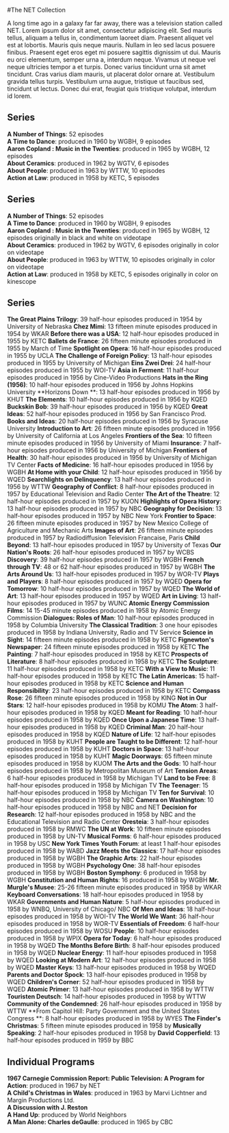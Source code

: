 #The NET Collection


A long time ago in a galaxy far far away, there was a television station called NET. Lorem ipsum dolor sit amet, consectetur adipiscing elit. Sed mauris tellus, aliquam a tellus in, condimentum laoreet diam. Praesent aliquet vel est at lobortis. Mauris quis neque mauris. Nullam in leo sed lacus posuere finibus. Praesent eget eros eget mi posuere sagittis dignissim ut dui. Mauris eu orci elementum, semper urna a, interdum neque. Vivamus ut neque vel neque ultricies tempor a et turpis. Donec varius tincidunt urna sit amet tincidunt. Cras varius diam mauris, ut placerat dolor ornare at. Vestibulum gravida tellus turpis. Vestibulum urna augue, tristique ut faucibus sed, tincidunt ut lectus. Donec dui erat, feugiat quis tristique volutpat, interdum id lorem.

## Series
**A Number of Things**: 52 episodes</br>
**A Time to Dance**: produced in 1960 by WGBH, 9 episodes</br>
**Aaron Copland : Music in the Twenties**: produced in 1965 by WGBH, 12 episodes</br>
**About Ceramics**: produced in 1962 by WGTV, 6 episodes</br>
**About People**: produced in 1963 by WTTW, 10 episodes</br>
**Action at Law**: produced in 1958 by KETC, 5 episodes</br>

## Series
**A Number of Things**: 52 episodes</br>
**A Time to Dance**: produced in 1960 by WGBH, 9 episodes</br>
**Aaron Copland : Music in the Twenties**: produced in 1965 by WGBH, 12 episodes originally in black and white on videotape</br>
**About Ceramics**: produced in 1962 by WGTV, 6 episodes originally in color on videotape</br>
**About People**: produced in 1963 by WTTW, 10 episodes originally in color on videotape</br>
**Action at Law**: produced in 1958 by KETC, 5 episodes originally in color on kinescope</br>

## Series

**The Great Plains Trilogy**: 39 half-hour episodes produced in 1954 by University of Nebraska
**Chez Mimi**: 13 fifteen minute episodes produced in 1954 by WKAR
**Before there was a USA**: 12 half-hour episodes produced in 1955 by KETC
**Ballets de France**: 26 fifteen minute episodes produced in 1955 by March of Time
**Spotlight on Opera**: 16 half-hour episodes produced in 1955 by UCLA
**The Challenge of Foreign Policy**: 13 half-hour episodes produced in 1955 by University of Michigan
**Eins Zwei Drei**: 24 half-hour episodes produced in 1955 by WOI-TV
**Asia in Ferment**: 11 half-hour episodes produced in 1956 by Cine-Video Productions
**Hats in the Ring (1956)**: 10 half-hour episodes produced in 1956 by Johns Hopkins University
**Horizons Down **: 13 half-hour episodes produced in 1956 by KHUT
**The Elements**: 10 half-hour episodes produced in 1956 by KQED
**Buckskin Bob**: 39 half-hour episodes produced in 1956 by KQED
**Great Ideas**: 52 half-hour episodes produced in 1956 by San Francisco Prod.
**Books and Ideas**: 20 half-hour episodes produced in 1956 by Syracuse University
**Introduction to Art**: 26 fifteen minute episodes produced in 1956 by University of California at Los Angeles
**Frontiers of the Sea**: 10 fifteen minute episodes produced in 1956 by University of Miami
**Insurance**: 7 half-hour episodes produced in 1956 by University of Michigan
**Frontiers of Health**: 30 half-hour episodes produced in 1956 by University of Michigan TV Center
**Facts of Medicine**: 16 half-hour episodes produced in 1956 by WGBH
**At Home with your Child**: 12 half-hour episodes produced in 1956 by WQED
**Searchlights on Delinquency**: 13 half-hour episodes produced in 1956 by WTTW
**Geography of Conflict**: 8 half-hour episodes produced in 1957 by Educational Television and Radio Center
**The Art of the Theatre**: 12 half-hour episodes produced in 1957 by KUON
**Highlights of Opera History**: 13 half-hour episodes produced in 1957 by NBC
**Geography for Decision**: 13 half-hour episodes produced in 1957 by NBC New York
**Frontier to Space**: 26 fifteen minute episodes produced in 1957 by New Mexico College of Agriculture and Mechanic Arts
**Images of Art**: 26 fifteen minute episodes produced in 1957 by Radiodiffusion Television Francaise, Paris
**Child Beyond**: 13 half-hour episodes produced in 1957 by University of Texas
**Our Nation's Roots**: 26 half-hour episodes produced in 1957 by WCBS
**Discovery**: 39 half-hour episodes produced in 1957 by WGBH
**French through TV**: 48 or 62 half-hour episodes produced in 1957 by WGBH
**The Arts Around Us**: 13 half-hour episodes produced in 1957 by WOR-TV
**Plays and Players**: 8 half-hour episodes produced in 1957 by WQED
**Opera for Tomorrow**: 10 half-hour episodes produced in 1957 by WQED
**The World of Art**: 13 half-hour episodes produced in 1957 by WQED
**Art in Living**: 13 half-hour episodes produced in 1957 by WUNC
**Atomic Energy Commission Films**: 14 15-45 minute episodes produced in 1958 by Atomic Energy Commission
**Dialogues: Roles of Man**: 10 half-hour episodes produced in 1958 by Columbia University
**The Classical Tradition**: 3 one hour episodes produced in 1958 by Indiana University, Radio and TV Service
**Science in Sight**: 14 fifteen minute episodes produced in 1958 by KETC
**Fignewton's Newspaper**: 24 fifteen minute episodes produced in 1958 by KETC
**The Painting**: 7 half-hour episodes produced in 1958 by KETC
**Prospects of Literature**: 8 half-hour episodes produced in 1958 by KETC
**The Sculpture**: 11 half-hour episodes produced in 1958 by KETC
**With a View to Music**: 11 half-hour episodes produced in 1958 by KETC
**The Latin Americas**: 15 half-hour episodes produced in 1958 by KETC
**Science and Human Responsibility**: 23 half-hour episodes produced in 1958 by KETC
**Compass Rose**: 26 fifteen minute episodes produced in 1958 by KING
**Not in Our Stars**: 12 half-hour episodes produced in 1958 by KOMU
**The Atom**: 3 half-hour episodes produced in 1958 by KQED
**Meant for Reading**: 10 half-hour episodes produced in 1958 by KQED
**Once Upon a Japanese Time**: 13 half-hour episodes produced in 1958 by KQED
**Criminal Man**: 20 half-hour episodes produced in 1958 by KQED
**Nature of Life**: 12 half-hour episodes produced in 1958 by KUHT
**People are Taught to be Different**: 12 half-hour episodes produced in 1958 by KUHT
**Doctors in Space**: 13 half-hour episodes produced in 1958 by KUHT
**Magic Doorways**: 65 fifteen minute episodes produced in 1958 by KUOM
**The Arts and the Gods**: 10 half-hour episodes produced in 1958 by Metropolitan Museum of Art
**Tension Areas**: 6 half-hour episodes produced in 1958 by Michigan TV
**Land to be Free**: 8 half-hour episodes produced in 1958 by Michigan TV
**The Teenager**: 15 half-hour episodes produced in 1958 by Michigan TV
**Ten for Survival**: 10 half-hour episodes produced in 1958 by NBC
**Camera on Washington**: 10 half-hour episodes produced in 1958 by NBC and NET
**Decision for Research**: 12 half-hour episodes produced in 1958 by NBC and the Educational Television and Radio Center
**Oresteia**: 3 half-hour episodes produced in 1958 by RMWC
**The UN at Work**: 10 fifteen minute episodes produced in 1958 by UN-TV
**Musical Forms**: 6 half-hour episodes produced in 1958 by USC
**New York Times Youth Forum**: at least 1 half-hour episodes produced in 1958 by WABD
**Jazz Meets the Classics**: 17 half-hour episodes produced in 1958 by WGBH
**The Graphic Arts**: 22 half-hour episodes produced in 1958 by WGBH
**Psychology One**: 38 half-hour episodes produced in 1958 by WGBH
**Boston Symphony**: 6  produced in 1958 by WGBH
**Constitution and Human Rights**: 16  produced in 1958 by WGBH
**Mr. Murgle's Musee**: 25-26 fifteen minute episodes produced in 1958 by WKAR
**Keyboard Conversations**: 18 half-hour episodes produced in 1958 by WKAR
**Governments and Human Nature**: 5 half-hour episodes produced in 1958 by WNBQ, University of Chicago/ NBC
**Of Men and Ideas**: 18 half-hour episodes produced in 1958 by WOI-TV
**The World We Want**: 36 half-hour episodes produced in 1958 by WOR-TV
**Essentials of Freedom**: 6 half-hour episodes produced in 1958 by WOSU
**People**: 10 half-hour episodes produced in 1958 by WPIX
**Opera for Today**: 6 half-hour episodes produced in 1958 by WQED
**The Months Before Birth**: 8 half-hour episodes produced in 1958 by WQED
**Nuclear Energy**: 11 half-hour episodes produced in 1958 by WQED
**Looking at Modern Art**: 12 half-hour episodes produced in 1958 by WQED
**Master Keys**: 13 half-hour episodes produced in 1958 by WQED
**Parents and Doctor Spock**: 13 half-hour episodes produced in 1958 by WQED
**Children's Corner**: 52 half-hour episodes produced in 1958 by WQED
**Atomic Primer**: 13 half-hour episodes produced in 1958 by WTTW
**Touristen Deutsch**: 14 half-hour episodes produced in 1958 by WTTW
**Community of the Condemned**: 26 half-hour episodes produced in 1958 by WTTW
**From Capitol Hill: Party Government and the United States Congress **: 8 half-hour episodes produced in 1958 by WYES
**The Finder's Christmas**: 5 fifteen minute episodes produced in 1958 by 
**Musically Speaking**: 2 half-hour episodes produced in 1958 by 
**David Copperfield**: 13 half-hour episodes produced in 1959 by BBC

## Individual Programs
**1967 Carnegie Commission Report: Public Television: A Program for Action**: produced in 1967 by NET</br>
**A Child's Christmas in Wales**: produced in 1963 by Marvi Lichtner and Margin Productions Ltd.</br>
**A Discussion with J. Reston**</br>
**A Hand Up**: produced by World Neighbors</br>
**A Man Alone: Charles deGaulle**: produced in 1965 by CBC</br>
